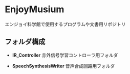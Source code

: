 # EnjoyMusium
エンジョイ科学館で使用するプログラムや文書用リポジトリ

## フォルダ構成
 - **IR_Controller**
   赤外信号学習コントローラ用フォルダ
   
 - **SpeechSynthesisWriter**
   音声合成回路用フォルダ
   
